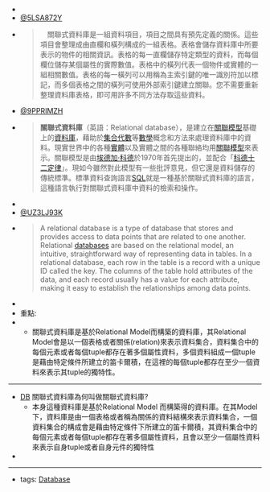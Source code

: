 - 
- [@5LSA872Y](<@5LSA872Y.md>)
- >　關聯式資料庫是一組資料項目，項目之間具有預先定義的關係。這些項目會整理成由直欄和橫列構成的一組表格。表格會儲存資料庫中所要表示的物件的相關資訊。表格的每一直欄儲存特定類型的資料，而每個欄位儲存某個屬性的實際數值。表格中的橫列代表一個物件或實體的一組相關數值。表格的每一橫列可以用稱為主索引鍵的唯一識別符加以標記，而多個表格之間的橫列可使用外部索引鍵建立關聯。您不需要重新整理資料庫表格，即可用許多不同方法存取這些資料。
- [@9PPRIMZH](<@9PPRIMZH.md>)
- > **關聯式資料庫**（英語：Relational database），是建立在[關聯模型](https://zh.wikipedia.org/wiki/%E5%85%B3%E7%B3%BB%E6%A8%A1%E5%9E%8B)基礎上的[資料庫](https://zh.wikipedia.org/wiki/%E6%95%B0%E6%8D%AE%E5%BA%93)，藉助於[集合代數](https://zh.wikipedia.org/wiki/%E9%9B%86%E5%90%88%E4%BB%A3%E6%95%B0)等[數學](https://zh.wikipedia.org/wiki/%E6%95%B0%E5%AD%A6)概念和方法來處理資料庫中的資料。現實世界中的各種[實體](https://zh.wikipedia.org/wiki/%E5%AE%9E%E4%BD%93)以及實體之間的各種聯絡均用[關聯模型](https://zh.wikipedia.org/wiki/%E5%85%B3%E7%B3%BB%E6%A8%A1%E5%9E%8B)來表示。關聯模型是由[埃德加·科德](https://zh.wikipedia.org/wiki/%E5%9F%83%E5%BE%B7%E5%8A%A0%C2%B7%E7%A7%91%E5%BE%B7)於1970年首先提出的，並配合「[科德十二定律](https://zh.wikipedia.org/wiki/%E7%A7%91%E5%BE%B7%E5%8D%81%E4%BA%8C%E5%AE%9A%E5%BE%8B)」。現如今雖然對此模型有一些批評意見，但它還是資料儲存的傳統標準。標準資料查詢語言[SQL](https://zh.wikipedia.org/wiki/SQL)就是一種基於關聯式資料庫的語言，這種語言執行對關聯式資料庫中資料的檢索和操作。
- 
- [@UZ3LJ93K](<@UZ3LJ93K.md>)
- > A relational database is a type of database that stores and provides access to data points that are related to one another. Relational [databases](https://www.oracle.com/database/what-is-database/) are based on the relational model, an intuitive, straightforward way of representing data in tables. In a relational database, each row in the table is a record with a unique ID called the key. The columns of the table hold attributes of the data, and each record usually has a value for each attribute, making it easy to establish the relationships among data points.
- 
- 重點:
- - 關聯式資料庫是基於Relational Model而構築的資料庫，其Relational Model會是以一個表格或者關係(relation)來表示資料集合，資料集合中的每個元素或者每個tuple都存在著多個屬性資料，多個資料組成一個tuple是藉由特定條件所建立的笛卡爾積，在這裡的每個tuple都存在至少一個資料來表示其tuple的獨特性。
- ---
- [DB](<DB.md>) 關聯式資料庫為何叫做關聯式資料庫?
    - 本身這種資料庫是基於Relational Model 而構築得的資料庫。在其Model下，資料庫是由一個表格或者稱為關係的資料結構來表示資料集合，一個資料集合的構成會是藉由特定條件下所建立的笛卡爾積，其資料集合中的每個元素或者每個tuple都存在著多個屬性資料，且會以至少一個屬性資料來表示自身tuple或者自身元件的獨特性
- 
- ---
- tags: [Database](<Database.md>)
